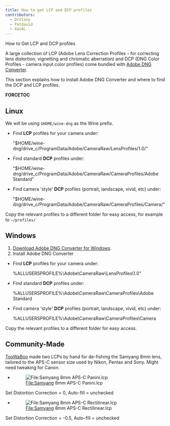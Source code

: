 ```yaml
---
title: How to get LCP and DCP profiles
contributors:
  - DrSlony
  - Patdavid
  - XavAL
---
```


<div class="pagetitle">

How to Get LCP and DCP profiles

</div>

A large collection of LCP (Adobe Lens Correction Profiles - for
correcting lens distortion, vignetting and chromatic aberration) and DCP
(DNG Color Profiles - camera input color profiles) come bundled with
[Adobe DNG
Converter](http://supportdownloads.adobe.com/product.jsp?product=106&platform=Windows).

This section explains how to install Adobe DNG Converter and where to
find the DCP and LCP profiles.

__FORCETOC__

## Linux

We will be using `$HOME/wine-dng` as the Wine prefix.

- Find **LCP** profiles for your camera under:

  
    "$HOME/wine-dng/drive_c/ProgramData/Adobe/CameraRaw/LensProfiles/1.0/"

- Find standard **DCP** profiles under:

  
    "$HOME/wine-dng/drive_c/ProgramData/Adobe/CameraRaw/CameraProfiles/Adobe Standard"

- Find camera 'style' **DCP** profiles (portrait, landscape, vivid, etc)
  under:

  
    "$HOME/wine-dng/drive_c/ProgramData/Adobe/CameraRaw/CameraProfiles/Camera/"

Copy the relevant profiles to a different folder for easy access, for
example to `~/profiles/`

## Windows

1.  [Download Adobe DNG Converter for
    Windows](http://supportdownloads.adobe.com/product.jsp?product=106&platform=Windows).
2.  Install Adobe DNG Converter

- Find **LCP** profiles for your camera under:

  
    %ALLUSERSPROFILE%\Adobe\CameraRaw\LensProfiles\1.0"

- Find standard **DCP** profiles under:

  
    %ALLUSERSPROFILE%\Adobe\CameraRaw\CameraProfiles\Adobe Standard

- Find camera 'style' **DCP** profiles (portrait, landscape, vivid, etc)
  under:

  
    %ALLUSERSPROFILE%\Adobe\CameraRaw\CameraProfiles\Camera

Copy the relevant profiles to a different folder for easy access.

## Community-Made

[TooWaBoo](https://discuss.pixls.us/u/toowaboo) made two LCPs by hand
for de-fishing the Samyang 8mm lens, tailored to the APS-C sensor size
used by Nikon, Pentax and Sony. Might need tweaking for Canon.

- <figure>
  <img src="/images/Samyang_8mm_APS-C_Panini.lcp"
  title="File:Samyang 8mm APS-C Panini.lcp" />
  <figcaption><a href="File:Samyang">File:Samyang</a> 8mm APS-C
  Panini.lcp</figcaption>
  </figure>

  
Set Distortion Correction = 0, Auto-fill = unchecked

- <figure>
  <img src="/images/Samyang_8mm_APS-C_Rectilinear.lcp"
  title="File:Samyang 8mm APS-C Rectilinear.lcp" />
  <figcaption><a href="File:Samyang">File:Samyang</a> 8mm APS-C
  Rectilinear.lcp</figcaption>
  </figure>

  
Set Distortion Correction = -0.5, Auto-fill = unchecked
